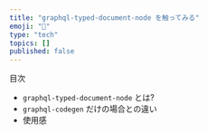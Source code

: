 ```yaml
---
title: "graphql-typed-document-node を触ってみる"
emoji: "🍣"
type: "tech"
topics: []
published: false
---
```


目次
- `graphql-typed-document-node` とは?
- `graphql-codegen` だけの場合との違い
- 使用感